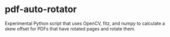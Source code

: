 # pdf-auto-rotator
Experimental Python script that uses OpenCV, fitz, and numpy to calculate a skew offset for PDFs that have rotated pages and rotate them. 

